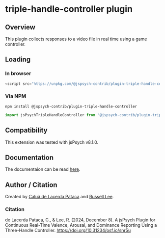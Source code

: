 # triple-handle-controller plugin

## Overview

This plugin collects responses to a video file in real time using a game controller.

## Loading

### In browser

```js
<script src="https://unpkg.com/@jspsych-contrib/plugin-triple-handle-controller@1.0.0">
```

### Via NPM

```
npm install @jspsych-contrib/plugin-triple-handle-controller
```

```js
import jsPsychTripleHandleController from "@jspsych-contrib/plugin-triple-handle-controller";
```

## Compatibility

This extension was tested with jsPsych v8.1.0.

## Documentation

The documentaion can be read [here](/docs/index.md).

## Author / Citation

Created by [Caluã de Lacerda Pataca](https://www.caluapataca.com) and [Russell Lee](https://github.com/rl2939).

### Citation
de Lacerda Pataca, C., & Lee, R. (2024, December 8). A jsPsych Plugin for Continuous Real-Time Valence, Arousal, and Dominance Reporting Using a Three-Handle Controller. https://doi.org/10.31234/osf.io/snr5u
